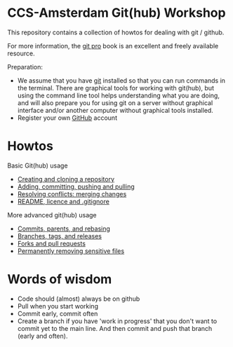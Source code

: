 # CCS-Amsterdam Git(hub) Workshop

This repository contains a collection of howtos for dealing with git / github. 

For more information, the [git pro](https://git-scm.com/book/en/v2) book is an excellent and freely available resource. 

Preparation:

* We assume that you have [git](https://github.com/git-guides/install-git) installed so that you can run commands in the terminal. There are graphical tools for working with git(hub), but using the command line tool helps understanding what you are doing, and will also prepare you for using git on a server without graphical interface and/or another computer without graphical tools installed.  
* Register your own [GitHub](https://github.com/) account

# Howtos

Basic Git(hub) usage

- [Creating and cloning a repository](tutorials/creating_and_cloning.md)
- [Adding, committing, pushing and pulling](tutorials/add_commit_push_pull.md)
- [Resolving conflicts: merging changes](tutorials/resolving_conflicts.md)
- [README, licence and .gitignore](tutorials/readme_license_gitignore.md)

More advanced git(hub) usage

- [Commits, parents, and rebasing](tutorials/rebasing.md)
- [Branches, tags, and releases](tutorials/branches.md)
- [Forks and pull requests](tutorials/pr.md)
- [Permanently removing sensitive files](tutorials/removing_sensitive_files.md)

# Words of wisdom

- Code should (almost) always be on github
- Pull when you start working
- Commit early, commit often
- Create a branch if you have 'work in progress' that you don't want to commit yet to the main line. And then commit and push that branch (early and often).  
